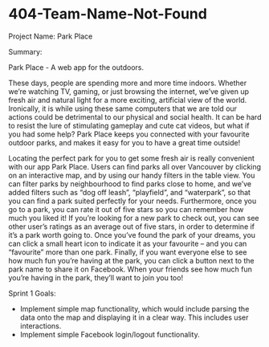 # 404-Team-Name-Not-Found

Project Name: Park Place

Summary:

Park Place - A web app for the outdoors. 

These days, people are spending more and more time indoors. Whether we’re watching TV, gaming, or just browsing the internet, we’ve given up fresh air and natural light for a more exciting, artificial view of the world. Ironically, it is while using these same computers that we are told our actions could be detrimental to our physical and social health. It can be hard to resist the lure of stimulating gameplay and cute cat videos, but what if you had some help? Park Place keeps you connected with your favourite outdoor parks, and makes it easy for you to have a great time outside!

Locating the perfect park for you to get some fresh air is really convenient with our app Park Place. Users can find parks all over Vancouver by clicking on an interactive map, and by using our handy filters in the table view. You can filter parks by neighbourhood to find parks close to home, and we’ve added filters such as “dog off leash”, “playfield”, and “waterpark”, so that you can find a park suited perfectly for your needs. Furthermore, once you go to a park, you can rate it out of five stars so you can remember how much you liked it! If you’re looking for a new park to check out, you can see other user’s ratings as an average out of five stars, in order to determine if it’s a park worth going to. Once you’ve found the park of your dreams, you can click a small heart icon to indicate it as your favourite – and you can “favourite” more than one park. Finally, if you want everyone else to see how much fun you’re having at the park, you can click a button next to the park name to share it on Facebook. When your friends see how much fun you’re having in the park, they’ll want to join you too!

Sprint 1 Goals:
- Implement simple map functionality, which would include parsing the data onto the map and displaying it in a clear way. This includes user interactions.
- Implement simple Facebook login/logout functionality.
